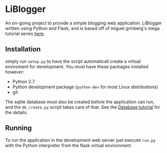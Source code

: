 LiBlogger
=========

An on-going project to provide a simple blogging web application. LiBlogger written using Python and Flask, and is based off of miguel grinberg's mega tutorial series [here](http://blog.miguelgrinberg.com/post/the-flask-mega-tutorial-part-i-hello-world).

Installation
------------

simply run `setup.py` to have the script automaticall create a virtual enviroment for development. You must have these packages installed however:

- Python 2.7
- Python development package (`python-dev` for most Linux distributions)
- git
 
The sqlite database must also be created before the application can run, and the `db_create.py` script takes care of that. See the [Database tutorial](http://blog.miguelgrinberg.com/post/the-flask-mega-tutorial-part-iv-database) for the details.

Running
-------

To run the application in the development web server just execute `run.py` with the Python interpreter from the flask virtual environment.

